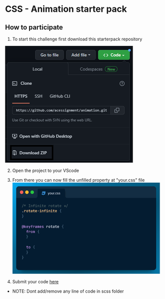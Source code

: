 # CSS - Animation starter pack

## How to participate

1. To start this challenge first download this starterpack repository <br>

![](img/download-zip.png)

2. Open the project to your VScode

3. From there you can now fill the unfilled property at "your.css" file
![](img/animation.png)

4. Submit your code [here](https://acessignment.vercel.app/try-challenge.html)
- NOTE: Dont add/remove any line of code in scss folder

